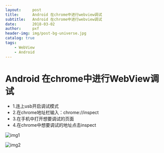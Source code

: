 ```yaml
---
layout:     post
title:      Android 在chrome中进行webview调试
subtitle:   Android 在chrome中进行webview调试
date:       2018-03-02
author:     pxf
header-img: img/post-bg-universe.jpg
catalog: true
tags:
    - WebView
    - Android
---
```

# Android 在chrome中进行WebView调试

* 1.连上usb开启调试模式
* 2.在chrome地址栏输入：chrome://inspect
* 3.在手机中打开想要调试的页面
* 4.在chrome中想要调试的地址点击inspect

![img1](http://ou21vt4uz.bkt.clouddn.com/Chrome%E8%B0%83%E8%AF%95webview%E5%9B%BE%E7%89%871.png)

![img2](http://ou21vt4uz.bkt.clouddn.com/Chrome%E8%B0%83%E8%AF%95webview%E5%9B%BE%E7%89%872.png)

